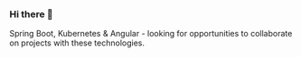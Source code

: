 ### Hi there 👋

Spring Boot, Kubernetes & Angular - looking for opportunities to collaborate on projects with these technologies.
